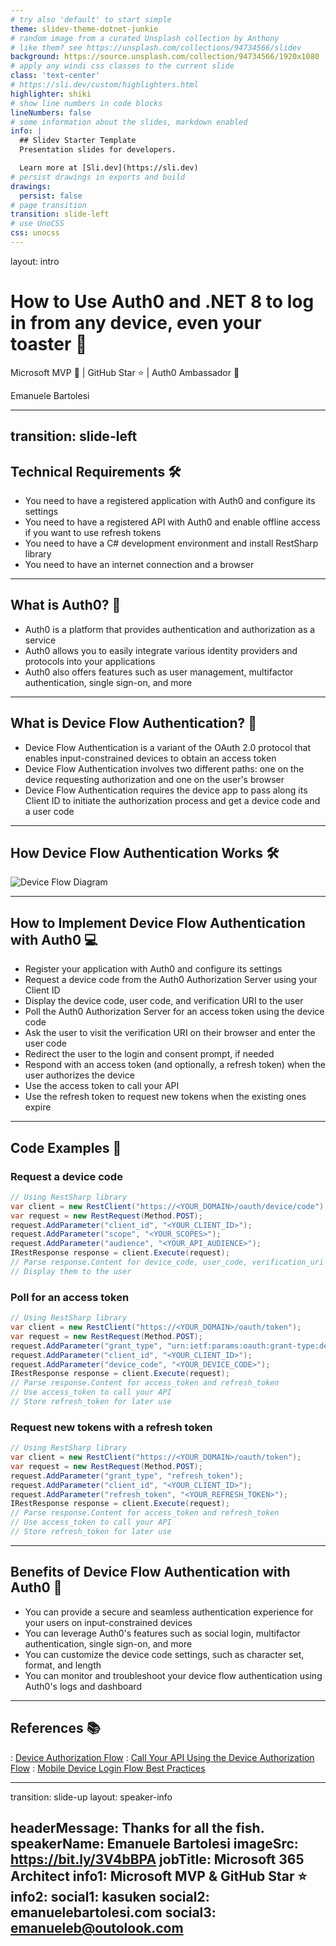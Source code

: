 ```yaml
---
# try also 'default' to start simple
theme: slidev-theme-dotnet-junkie
# random image from a curated Unsplash collection by Anthony
# like them? see https://unsplash.com/collections/94734566/slidev
background: https://source.unsplash.com/collection/94734566/1920x1080
# apply any windi css classes to the current slide
class: 'text-center'
# https://sli.dev/custom/highlighters.html
highlighter: shiki
# show line numbers in code blocks
lineNumbers: false
# some information about the slides, markdown enabled
info: |
  ## Slidev Starter Template
  Presentation slides for developers.

  Learn more at [Sli.dev](https://sli.dev)
# persist drawings in exports and build
drawings:
  persist: false
# page transition
transition: slide-left
# use UnoCSS
css: unocss
---
```

layout: intro

# How to Use Auth0 and .NET 8 to log in from any device, even your toaster 🍞

Microsoft MVP 💬 | GitHub Star ⭐ | Auth0 Ambassador 🔑

Emanuele Bartolesi

<!-- <div class="pt-12">
  <span @click="$slidev.nav.next" class="px-2 py-1 rounded cursor-pointer" hover="bg-white bg-opacity-10">
    Let'start <carbon:arrow-right class="inline"/>
  </span>
</div> -->

---
transition: slide-left
---

## Technical Requirements 🛠️

- You need to have a registered application with Auth0 and configure its settings
- You need to have a registered API with Auth0 and enable offline access if you want to use refresh tokens
- You need to have a C# development environment and install RestSharp library
- You need to have an internet connection and a browser

---

## What is Auth0? 🔐

- Auth0 is a platform that provides authentication and authorization as a service
- Auth0 allows you to easily integrate various identity providers and protocols into your applications
- Auth0 also offers features such as user management, multifactor authentication, single sign-on, and more

---

## What is Device Flow Authentication? 📱

- Device Flow Authentication is a variant of the OAuth 2.0 protocol that enables input-constrained devices to obtain an access token
- Device Flow Authentication involves two different paths: one on the device requesting authorization and one on the user's browser
- Device Flow Authentication requires the device app to pass along its Client ID to initiate the authorization process and get a device code and a user code

---

## How Device Flow Authentication Works 🛠️

![Device Flow Diagram](https://cdn.auth0.com/docs/media/articles/flows/concepts/auth-sequence-device-auth.png)

---

## How to Implement Device Flow Authentication with Auth0 💻

- Register your application with Auth0 and configure its settings
- Request a device code from the Auth0 Authorization Server using your Client ID
- Display the device code, user code, and verification URI to the user
- Poll the Auth0 Authorization Server for an access token using the device code
- Ask the user to visit the verification URI on their browser and enter the user code
- Redirect the user to the login and consent prompt, if needed
- Respond with an access token (and optionally, a refresh token) when the user authorizes the device
- Use the access token to call your API
- Use the refresh token to request new tokens when the existing ones expire

---

## Code Examples 📝

### Request a device code

```csharp
// Using RestSharp library
var client = new RestClient("https://<YOUR_DOMAIN>/oauth/device/code");
var request = new RestRequest(Method.POST);
request.AddParameter("client_id", "<YOUR_CLIENT_ID>");
request.AddParameter("scope", "<YOUR_SCOPES>");
request.AddParameter("audience", "<YOUR_API_AUDIENCE>");
IRestResponse response = client.Execute(request);
// Parse response.Content for device_code, user_code, verification_uri
// Display them to the user
```

### Poll for an access token

```csharp
// Using RestSharp library
var client = new RestClient("https://<YOUR_DOMAIN>/oauth/token");
var request = new RestRequest(Method.POST);
request.AddParameter("grant_type", "urn:ietf:params:oauth:grant-type:device_code");
request.AddParameter("client_id", "<YOUR_CLIENT_ID>");
request.AddParameter("device_code", "<YOUR_DEVICE_CODE>");
IRestResponse response = client.Execute(request);
// Parse response.Content for access_token and refresh_token
// Use access_token to call your API
// Store refresh_token for later use
```

### Request new tokens with a refresh token

```csharp
// Using RestSharp library
var client = new RestClient("https://<YOUR_DOMAIN>/oauth/token");
var request = new RestRequest(Method.POST);
request.AddParameter("grant_type", "refresh_token");
request.AddParameter("client_id", "<YOUR_CLIENT_ID>");
request.AddParameter("refresh_token", "<YOUR_REFRESH_TOKEN>");
IRestResponse response = client.Execute(request);
// Parse response.Content for access_token and refresh_token
// Use access_token to call your API
// Store refresh_token for later use
```

---

## Benefits of Device Flow Authentication with Auth0 🎁

- You can provide a secure and seamless authentication experience for your users on input-constrained devices
- You can leverage Auth0's features such as social login, multifactor authentication, single sign-on, and more
- You can customize the device code settings, such as character set, format, and length
- You can monitor and troubleshoot your device flow authentication using Auth0's logs and dashboard

---

## References 📚

: [Device Authorization Flow](https://auth0.com/docs/get-started/authentication-and-authorization-flow/device-authorization-flow)
: [Call Your API Using the Device Authorization Flow](https://auth0.com/docs/get-started/authentication-and-authorization-flow/call-your-api-using-the-device-authorization-flow)
: [Mobile Device Login Flow Best Practices](https://auth0.com/docs/get-started/authentication-and-authorization-flow/mobile-device-login-flow-best-practices)

---
transition: slide-up
layout: speaker-info

headerMessage: Thanks for all the fish.
speakerName: Emanuele Bartolesi
imageSrc: https://bit.ly/3V4bBPA
jobTitle: Microsoft 365 Architect
info1: Microsoft MVP & GitHub Star ⭐
info2: 
social1: kasuken
social2: emanuelebartolesi.com
social3: emanueleb@outolook.com
---